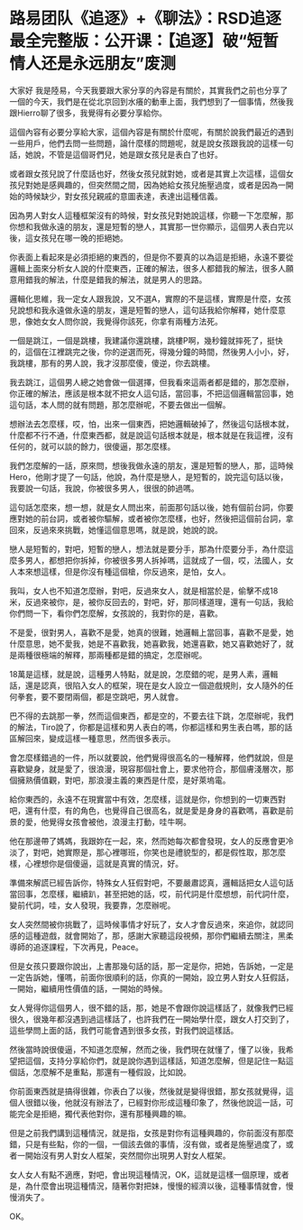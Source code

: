 # 路易团队《追逐》+《聊法》：RSD追逐最全完整版：公开课：【追逐】破“短暂情人还是永远朋友”废测

大家好 我是陸易，今天我要跟大家分享的內容是有關於，其實我們之前也分享了一個的今天，我們是在從北京回到水癢的動車上面，我們想到了一個事情，然後我跟Hierro聊了很多，我覺得有必要分享給你。

這個內容有必要分享給大家，這個內容是有關於什麼呢，有關於說我們最近的遇到一些用戶，他們去問一些問題，論什麼樣的問題呢，就是說女孩跟我說的這樣一句話，她說，不管是這個哥們兒，她是跟女孩兒是表白了也好。

或者跟女孩兒說了什麼話也好，然後女孩兒就對她，或者是其實上次這樣，這個女孩兒對她是感興趣的，但突然間之間，因為她給女孩兒施壓過度，或者是因為一開始的時候缺少，對女孩兒親戚的意圖表達，表達出這種信義。

因為男人對女人這種框架沒有的時候，對女孩兒對她說這樣，你聽一下怎麼解，那你想和我做永遠的朋友，還是短暫的戀人，其實那一世你顯示，這個男人表白完以後，這女孩兒在哪一晚的拒絕她。

你表面上看起來是必須拒絕的東西的，但是你不要真的以為這是拒絕，永遠不要從邏輯上面來分析女人說的什麼東西，正確的解法，很多人都錯我的解法，很多人願意用錯我的解法，什麼是錯我的解法，就是男人的思路。

邏輯化思維，我一定女人跟我說，又不選A，實際的不是這樣，實際是什麼，女孩兒說想和我永遠做永遠的朋友，還是短暫的戀人，這句話我給你解釋，她什麼意思，像她女女人問你說，我覺得你該死，你拿有兩種方法死。

一個是跳江，一個是跳樓，我建議你還跳樓，跳樓P啊，幾秒鐘就摔死了，挺快的，這個在江裡跳完之後，你的逆選而死，得幾分鐘的時間，然後男人小小，好，我跳樓，那有的男人說，我才沒那麼傻，傻逆，你去跳樓。

我去跳江，這個男人總之她會做一個選擇，但我看來這兩者都是錯的，那怎麼辦，你正確的解法，應該是根本就不把女人這句話，當回事，不把這個邏輯當回事，她這句話，本人問的就有問題，那怎麼辦呢，不要去做出一個解。

想辦法去怎麼樣，哎，怕，出來一個東西，把她邏輯破掉了，然後這句話根本就，什麼都不行不通，什麼東西都，就是說這句話根本就是，根本就是在我這裡，沒有任何的，就可以談的餘力，很傻逼，那怎麼樣。

我們怎麼解的一話，原來問，想後我做永遠的朋友，還是短暫的戀人，那，這時候Hero，他剛才提了一句話，他說，為什麼是戀人，是短暫的，說完這句話以後，我要說一句話，我說，你被很多男人，很很的帥過嗎。

這句話怎麼來，想一想，就是女人問出來，前面那句話以後，她有個前台詞，你要應對她的前台詞，或者被你驅解，或者被你怎麼樣，也好，然後把這個前台詞，拿回來，反過來來挑戰，她懂這個意思嗎，就是說，她說的說。

戀人是短暫的，對吧，短暫的戀人，想法就是要分手，那為什麼要分手，為什麼這麼多男人，都想把你拆掉，你被很多男人拆掉嗎，這就成了一個，哎，法國人，女人本來想這樣，但是你沒有種這個槍，你反過來，是怕，女人。

我叫，女人也不知道怎麼辦，對吧，反過來女人，就是相當於是，偷擊不成18米，反過來被你，是，被你反回去的，對吧，好，那同樣道理，還有一句話，我給你們問一下，看你們怎麼解，女孩說的，我對你的是，喜歡。

不是愛，很對男人，喜歡不是愛，她真的很難，她邏輯上當回事，喜歡不是愛，她什麼意思，她不愛我，她是不喜歡我，她喜歡我，她還喜歡，她又喜歡她好了，就是兩種很極端的解釋，那兩種都是錯的搞定，怎麼辦呢。

18萬是這樣，就是說，這種男人特點，就是說，怎麼錯的呢，是男人素，邏輯話，還是認真，很陷入女人的框架，現在是女人設立一個遊戲規則，女人隨外的任何拳套，要不要閉兩個，都是空跳吧，男人就會。

巴不得的去跳那一拳，然而這個東西，都是空的，不要去往下跳，怎麼辦呢，我們的解法，Tiro說了，你都是這樣和男人表白的嗎，你都這樣和男生表白嗎，那的話區解回來，變成這樣一種意思，然而很多表示。

會怎麼樣錯過的一件，所以就要說，他們覺得很高名的一種解釋，他們就說，但是喜歡變身，就是愛了，很浪漫，現容那個社會上，要求他符合，那個膚淺層次，那個擁熟價值觀，對吧，那浪漫主義的東西是什麼，是好萊塢電。

給你東西的，永遠不在現實當中有效，怎麼樣，這就是你，你想到的一切東西對吧，還有什麼，有的角色，也覺得自己很高名，就是愛是身身的喜歡嗎，喜歡是前景的愛，他覺得女孩會被他，浪漫主打動，哇牛啊。

他在那邊帶了媽媽，我跟妳在一起，來，然而她每次都會發現，女人的反應會更冷淡了，對吧，她實際是，那心裡哪班，你笑也是禮貌型的，都是假性取，那怎麼樣，心裡想你是個傻逼，這就是真實的情況，好。

準備來解謊已經告訴你，特殊女人狂假對吧，不要嚴肅認真，邏輯話把女人這句話當回事，怎麼樣，繼續趴，甚至把她的話，哎，前代詞是什麼想想，前代詞什麼，變前代詞，哇，女人發現，我要靠，怎麼辦呢。

女人突然間被你挑戰了，這時候事情才好玩了，女人才會反過來，來追你，就認同感的這種遊戲，就會開始了，那，感謝大家聽這段視頻，那你們繼續去關注，黑柔導師的追逐課程，下次再見，Peace。

但是女孩只要跟你說出，上書那幾句話的話，那一定是你，把她，告訴她，一定是一定告訴她，懂嗎，前面你很順利的話，你真的一開始，設立男人對女人狂假話，一開始，繼續用性價值的話，一開始的時候。

女人覺得你這個男人，很不錯的話，那，她是不會跟你說這樣話了，就像我們已經很久，很幾年都沒遇到過這樣話了，也許我們在一開始學什麼，跟女人打交到了，這些學問上面的話，我們可能會遇到很多女孩，對我們說這樣話。

然後當時說很傻逼，不知道怎麼解，然而之後，我們現在就懂了，懂了以後，我希望把這個，支持分享給你們，就是說你遇到這樣話，知道怎麼解，但是記住一點這個話，怎麼解不是重點，那還有一種假設，比如說。

你前面東西就是搞得很雜，你表白了以後，然後就是變得很錯，那女孩就覺得，這個人很錯以後，他就沒有辦法了，已經對你形成這種印象了，然後他說這一話，可能完全是拒絕，獨代表他對你，還有那種興趣的嘛。

但是之前我們講到這種情況，就是指，女孩是對你有這種興趣的，你前面沒有那麼錯，只是有些點，你的一個，一個該去做的事情，沒有做，或者是施壓過度了，或者一開始沒有男人對女人框架，突然間你出現男人對女人框架。

女人女人有點不適應，對吧，會出現這種情況，OK，這就是這樣一個原理，或者是，為什麼會出現這種情況，隨著你對把妹，慢慢的經濟以後，這種事情就會，慢慢消失了。

OK。